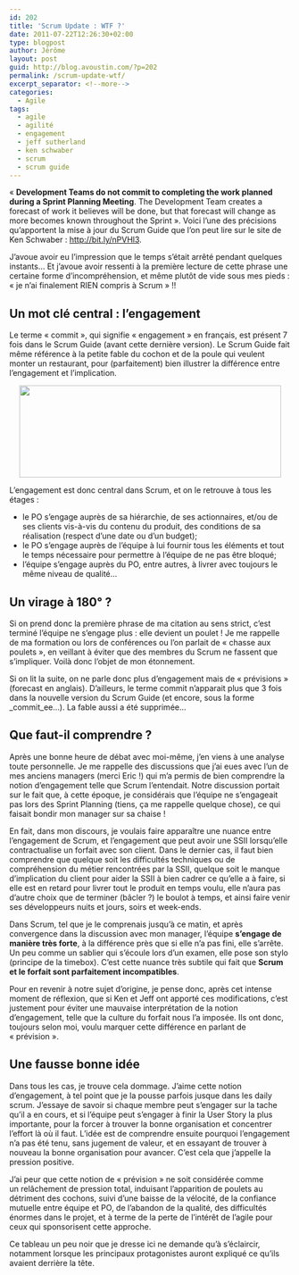 ```yaml
---
id: 202
title: 'Scrum Update : WTF ?'
date: 2011-07-22T12:26:30+02:00
type: blogpost
author: Jérôme
layout: post
guid: http://blog.avoustin.com/?p=202
permalink: /scrum-update-wtf/
excerpt_separator: <!--more-->
categories:
  - Agile
tags:
  - agile
  - agilité
  - engagement
  - jeff sutherland
  - ken schwaber
  - scrum
  - scrum guide
---
```


« **Development Teams do not commit to completing the work planned during a Sprint Planning Meeting**. The Development Team creates a forecast of work it believes will be done, but that forecast will change as more becomes known throughout the Sprint ». Voici l&rsquo;une des précisions qu&rsquo;apportent la mise à jour du Scrum Guide que l&rsquo;on peut lire sur le site de Ken Schwaber : <a title="Scrum Guide Update 2011" href="http://bit.ly/nPVHl3" target="_blank">http://bit.ly/nPVHl3</a>.

J&rsquo;avoue avoir eu l&rsquo;impression que le temps s&rsquo;était arrêté pendant quelques instants&#8230; Et j&rsquo;avoue avoir ressenti à la première lecture de cette phrase une certaine forme d&rsquo;incompréhension, et même plutôt de vide sous mes pieds : « je n&rsquo;ai finalement RIEN compris à Scrum » !!<!--more-->

## Un mot clé central : l&rsquo;engagement

Le terme « commit », qui signifie « engagement » en français, est présent 7 fois dans le Scrum Guide (avant cette dernière version). Le Scrum Guide fait même référence à la petite fable du cochon et de la poule qui veulent monter un restaurant, pour (parfaitement) bien illustrer la différence entre l&rsquo;engagement et l&rsquo;implication.

<p style="text-align: center;">
  <a href="{{ site.baseurl }}/scrum-update-wtf/scrumtoon/" rel="attachment wp-att-203"><img class="aligncenter size-full wp-image-203" title="scrumtoon" src="{{ site.baseurl }}/wp-content/upload/scrumtoon.jpg" alt="" width="469" height="165" srcset="{{ site.baseurl }}/wp-content/upload/scrumtoon.jpg 625w, {{ site.baseurl }}/wp-content/upload/scrumtoon-300x105.jpg 300w" sizes="(max-width: 469px) 100vw, 469px" /></a>
</p>

L&rsquo;engagement est donc central dans Scrum, et on le retrouve à tous les étages :

  * le PO s&rsquo;engage auprès de sa hiérarchie, de ses actionnaires, et/ou de ses clients vis-à-vis du contenu du produit, des conditions de sa réalisation (respect d&rsquo;une date ou d&rsquo;un budget);
  * le PO s&rsquo;engage auprès de l&rsquo;équipe à lui fournir tous les éléments et tout le temps nécessaire pour permettre à l&rsquo;équipe de ne pas être bloqué;
  * l&rsquo;équipe s&rsquo;engage auprès du PO, entre autres, à livrer avec toujours le même niveau de qualité&#8230;

## Un virage à 180° ?

Si on prend donc la première phrase de ma citation au sens strict, c&rsquo;est terminé l&rsquo;équipe ne s&rsquo;engage plus : elle devient un poulet ! Je me rappelle de ma formation ou lors de conférences ou l&rsquo;on parlait de « chasse aux poulets », en veillant à éviter que des membres du Scrum ne fassent que s&rsquo;impliquer. Voilà donc l&rsquo;objet de mon étonnement.

Si on lit la suite, on ne parle donc plus d&rsquo;engagement mais de « prévisions » (forecast en anglais). D&rsquo;ailleurs, le terme commit n&rsquo;apparait plus que 3 fois dans la nouvelle version du Scrum Guide (et encore, sous la forme _commit_ee&#8230;). La fable aussi a été supprimée&#8230;

## Que faut-il comprendre ?

Après une bonne heure de débat avec moi-même, j&rsquo;en viens à une analyse toute personnelle. Je me rappelle des discussions que j&rsquo;ai eues avec l&rsquo;un de mes anciens managers (merci Eric !) qui m&rsquo;a permis de bien comprendre la notion d&rsquo;engagement telle que Scrum l&rsquo;entendait. Notre discussion portait sur le fait que, à cette époque, je considérais que l&rsquo;équipe ne s&rsquo;engageait pas lors des Sprint Planning (tiens, ça me rappelle quelque chose), ce qui faisait bondir mon manager sur sa chaise !

En fait, dans mon discours, je voulais faire apparaître une nuance entre l&rsquo;engagement de Scrum, et l&rsquo;engagement que peut avoir une SSII lorsqu&rsquo;elle contractualise un forfait avec son client. Dans le dernier cas, il faut bien comprendre que quelque soit les difficultés techniques ou de compréhension du métier rencontrées par la SSII, quelque soit le manque d&rsquo;implication du client pour aider la SSII à bien cadrer ce qu&rsquo;elle a à faire, si elle est en retard pour livrer tout le produit en temps voulu, elle n&rsquo;aura pas d&rsquo;autre choix que de terminer (bâcler ?) le boulot à temps, et ainsi faire venir ses développeurs nuits et jours, soirs et week-ends.

Dans Scrum, tel que je le comprenais jusqu&rsquo;à ce matin, et après convergence dans la discussion avec mon manager, l&rsquo;équipe **s&rsquo;engage de manière très forte**, à la différence près que si elle n&rsquo;a pas fini, elle s&rsquo;arrête. Un peu comme un sablier qui s&rsquo;écoule lors d&rsquo;un examen, elle pose son stylo (principe de la timebox). C&rsquo;est cette nuance très subtile qui fait que **Scrum et le forfait sont parfaitement incompatibles**.

Pour en revenir à notre sujet d&rsquo;origine, je pense donc, après cet intense moment de réflexion, que si Ken et Jeff ont apporté ces modifications, c&rsquo;est justement pour éviter une mauvaise interprétation de la notion d&rsquo;engagement, telle que la culture du forfait nous l&rsquo;a imposée. Ils ont donc, toujours selon moi, voulu marquer cette différence en parlant de « prévision ».

## Une fausse bonne idée

Dans tous les cas, je trouve cela dommage. J&rsquo;aime cette notion d&rsquo;engagement, à tel point que je la pousse parfois jusque dans les daily scrum. J&rsquo;essaye de savoir si chaque membre peut s&rsquo;engager sur la tache qu&rsquo;il a en cours, et si l&rsquo;équipe peut s&rsquo;engager à finir la User Story la plus importante, pour la forcer à trouver la bonne organisation et concentrer l&rsquo;effort là où il faut. L&rsquo;idée est de comprendre ensuite pourquoi l&rsquo;engagement n&rsquo;a pas été tenu, sans jugement de valeur, et en essayant de trouver à nouveau la bonne organisation pour avancer. C&rsquo;est cela que j&rsquo;appelle la pression positive.

J&rsquo;ai peur que cette notion de « prévision » ne soit considérée comme un relâchement de pression total, induisant l&rsquo;apparition de poulets au détriment des cochons, suivi d&rsquo;une baisse de la vélocité, de la confiance mutuelle entre équipe et PO, de l&rsquo;abandon de la qualité, des difficultés énormes dans le projet, et à terme de la perte de l&rsquo;intérêt de l&rsquo;agile pour ceux qui sponsorisent cette approche.

Ce tableau un peu noir que je dresse ici ne demande qu&rsquo;à s&rsquo;éclaircir, notamment lorsque les principaux protagonistes auront expliqué ce qu&rsquo;ils avaient derrière la tête.

